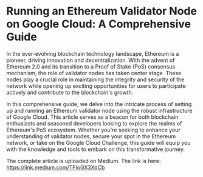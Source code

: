 # Running an Ethereum Validator Node on Google Cloud: A Comprehensive Guide

In the ever-evolving blockchain technology landscape, Ethereum is a pioneer, driving innovation and decentralization. With the advent of Ethereum 2.0 and its transition to a Proof of Stake (PoS) consensus mechanism, the role of validator nodes has taken center stage. These nodes play a crucial role in maintaining the integrity and security of the network while opening up exciting opportunities for users to participate actively and contribute to the blockchain's growth.

In this comprehensive guide, we delve into the intricate process of setting up and running an Ethereum validator node using the robust infrastructure of Google Cloud. This article serves as a beacon for both blockchain enthusiasts and seasoned developers looking to explore the realms of Ethereum's PoS ecosystem. Whether you're seeking to enhance your understanding of validator nodes, secure your spot in the Ethereum network, or take on the Google Cloud Challenge, this guide will equip you with the knowledge and tools to embark on this transformative journey.

The complete article is uploaded on Medium. The link is here:
https://link.medium.com/TFIoGX3XqCb
